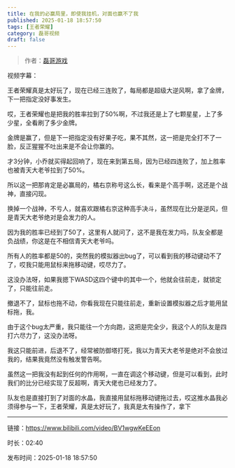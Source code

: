 ```yaml
---
title: 在我的必赢局里，即使我挂机，对面也赢不了我
published: 2025-01-18 18:57:50
tags: [王者荣耀]
category: 磊哥视频
draft: false
---
```



> 作者：[磊哥游戏](https://space.bilibili.com/268941858?spm_id_from=333.788.upinfo.head.click)

视频字幕：

王者荣耀真是太好玩了，现在已经三连败了，每局都是超级大逆风啊，拿了金牌，下一把指定没好事发生。

哎，王者荣耀也是把我的胜率拉到了50%啊，不过我还是上了七颗星星，上了多少星，全看刷了多少金牌。

金牌是赢了，但是下一把指定没有好果子吃，果不其然，这一把是完全打不了一脸，反正猩猩不吐出来是不会让你赢的。

才3分钟，小乔就买得起回响了，现在来到第五局，因为已经四连败了，加上胜率也被青天大老爷拉到了50%。

所以这一把那肯定是必赢局的，橘右京称号这么长，看来是个高手啊，这还是个战神，直接闪现。

换掉一个战神，不亏人，就喜欢跟橘右京这种高手决斗，虽然现在比分是逆风，但是青天大老爷绝对是会发力的人。

因为我的胜率已经到了50了，这里有人就问了，这不是我在发力吗，队友全都是负战绩，你这是在不相信青天大老爷吗。

所有人的胜率都是50的，突然我的模拟器出bug了，可以看到我的移动键动不了了，哎我只能用鼠标来拖移动键，哎尽力了。

这没办法呀，如果我摁下WASD这四个键中的其中一个，他就会往前走，就锁定了，只能往前走。

撤退不了，鼠标也拖不动，你看我现在只能往前走，重新设置模拟器之后才能用鼠标拖，我。

由于这个bug太严重，我只能往一个方向跑，这把是完全少，我这个人的队友是四打六尽力了，这没办法呀。

我这只能前进，后退不了，经常被防御塔打死，我以为青天大老爷是绝对不会放过我的，结果我竟然没有触发警告啊。

虽然这一把我没有起到任何的作用啊，一直在调这个移动键，但是可以看到，此时我们的比分已经实现了反超啊，青天大佬也已经发力了。

队友也是直接打到了对面的水晶，我直接用鼠标拖移动键拖过去，哎这推水晶我必须得参与一下，王者荣耀，真是太好玩了，我真是太有操作了，拿下

---

链接：https://www.bilibili.com/video/BV1wgwKeEEon

时长：02:40

发布时间：2025-01-18 18:57:50
